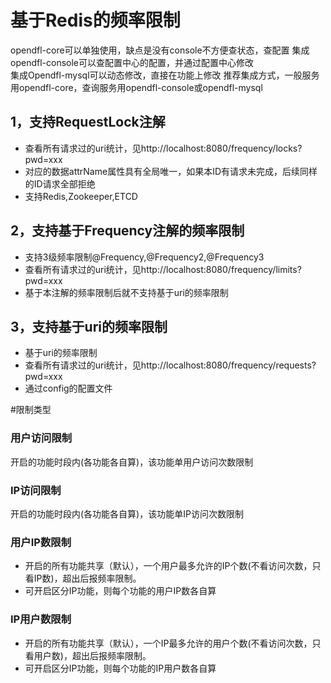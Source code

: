 # 基于Redis的频率限制
 opendfl-core可以单独使用，缺点是没有console不方便查状态，查配置
 集成opendfl-console可以查配置中心的配置，并通过配置中心修改  
 集成Opendfl-mysql可以动态修改，直接在功能上修改
 推荐集成方式，一般服务用opendfl-core，查询服务用opendfl-console或opendfl-mysql
## 1，支持RequestLock注解
* 查看所有请求过的uri统计，见http://localhost:8080/frequency/locks?pwd=xxx
* 对应的数据attrName属性具有全局唯一，如果本ID有请求未完成，后续同样的ID请求全部拒绝
* 支持Redis,Zookeeper,ETCD
## 2，支持基于Frequency注解的频率限制
* 支持3级频率限制@Frequency,@Frequency2,@Frequency3
* 查看所有请求过的uri统计，见http://localhost:8080/frequency/limits?pwd=xxx
* 基于本注解的频率限制后就不支持基于uri的频率限制
## 3，支持基于uri的频率限制
* 基于uri的频率限制
* 查看所有请求过的uri统计，见http://localhost:8080/frequency/requests?pwd=xxx
* 通过config的配置文件

#限制类型
### 用户访问限制
开启的功能时段内(各功能各自算)，该功能单用户访问次数限制
### IP访问限制
开启的功能时段内(各功能各自算)，该功能单IP访问次数限制
### 用户IP数限制
* 开启的所有功能共享（默认），一个用户最多允许的IP个数(不看访问次数，只看IP数)，超出后报频率限制。
* 可开启区分IP功能，则每个功能的用户IP数各自算
### IP用户数限制
* 开启的所有功能共享（默认），一个IP最多允许的用户个数(不看访问次数，只看用户数)，超出后报频率限制。
* 可开启区分IP功能，则每个功能的IP用户数各自算